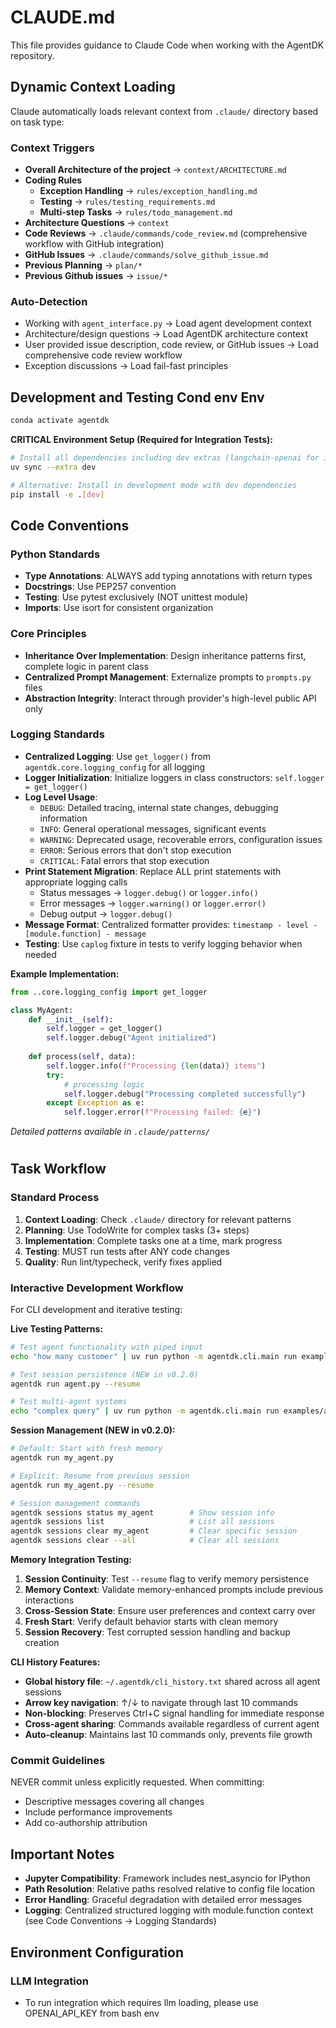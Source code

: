 # CLAUDE.md

This file provides guidance to Claude Code when working with the AgentDK repository.

## Dynamic Context Loading

Claude automatically loads relevant context from `.claude/` directory based on task type:

### Context Triggers
- **Overall Architecture of the project** → `context/ARCHITECTURE.md` 
- **Coding Rules**
    - **Exception Handling** → `rules/exception_handling.md`
    - **Testing** → `rules/testing_requirements.md`
    - **Multi-step Tasks** → `rules/todo_management.md`
- **Architecture Questions** → `context`
- **Code Reviews** → `.claude/commands/code_review.md` (comprehensive workflow with GitHub integration)
- **GitHub Issues** → `.claude/commands/solve_github_issue.md`
- **Previous Planning** -> `plan/*`
- **Previous Github issues** -> `issue/*`

### Auto-Detection
- Working with `agent_interface.py` → Load agent development context
- Architecture/design questions → Load AgentDK architecture context
- User provided issue description, code review, or GitHub issues → Load comprehensive code review workflow
- Exception discussions → Load fail-fast principles

## Development and Testing Cond env Env
```bash
conda activate agentdk
```
**CRITICAL Environment Setup (Required for Integration Tests):**
```bash
# Install all dependencies including dev extras (langchain-openai for integration tests)
uv sync --extra dev

# Alternative: Install in development mode with dev dependencies
pip install -e .[dev]
```


## Code Conventions
### Python Standards
- **Type Annotations**: ALWAYS add typing annotations with return types
- **Docstrings**: Use PEP257 convention
- **Testing**: Use pytest exclusively (NOT unittest module)
- **Imports**: Use isort for consistent organization

### Core Principles
- **Inheritance Over Implementation**: Design inheritance patterns first, complete logic in parent class
- **Centralized Prompt Management**: Externalize prompts to `prompts.py` files
- **Abstraction Integrity**: Interact through provider's high-level public API only

### Logging Standards
- **Centralized Logging**: Use `get_logger()` from `agentdk.core.logging_config` for all logging
- **Logger Initialization**: Initialize loggers in class constructors: `self.logger = get_logger()`
- **Log Level Usage**:
  - `DEBUG`: Detailed tracing, internal state changes, debugging information
  - `INFO`: General operational messages, significant events
  - `WARNING`: Deprecated usage, recoverable errors, configuration issues
  - `ERROR`: Serious errors that don't stop execution
  - `CRITICAL`: Fatal errors that stop execution
- **Print Statement Migration**: Replace ALL print statements with appropriate logging calls
  - Status messages → `logger.debug()` or `logger.info()`
  - Error messages → `logger.warning()` or `logger.error()`
  - Debug output → `logger.debug()`
- **Message Format**: Centralized formatter provides: `timestamp - level - [module.function] - message`
- **Testing**: Use `caplog` fixture in tests to verify logging behavior when needed

**Example Implementation:**
```python
from ..core.logging_config import get_logger

class MyAgent:
    def __init__(self):
        self.logger = get_logger()
        self.logger.debug("Agent initialized")
    
    def process(self, data):
        self.logger.info(f"Processing {len(data)} items")
        try:
            # processing logic
            self.logger.debug("Processing completed successfully")
        except Exception as e:
            self.logger.error(f"Processing failed: {e}")
```

*Detailed patterns available in `.claude/patterns/`*

#
## Task Workflow

### Standard Process
1. **Context Loading**: Check `.claude/` directory for relevant patterns
2. **Planning**: Use TodoWrite for complex tasks (3+ steps)
3. **Implementation**: Complete tasks one at a time, mark progress
4. **Testing**: MUST run tests after ANY code changes
5. **Quality**: Run lint/typecheck, verify fixes applied

### Interactive Development Workflow
For CLI development and iterative testing:

**Live Testing Patterns:**
```bash
# Test agent functionality with piped input
echo "how many customer" | uv run python -m agentdk.cli.main run examples/subagent/eda_agent.py

# Test session persistence (NEW in v0.2.0)
agentdk run agent.py --resume

# Test multi-agent systems
echo "complex query" | uv run python -m agentdk.cli.main run examples/agent_app.py
```

**Session Management (NEW in v0.2.0):**
```bash
# Default: Start with fresh memory
agentdk run my_agent.py

# Explicit: Resume from previous session  
agentdk run my_agent.py --resume

# Session management commands
agentdk sessions status my_agent        # Show session info
agentdk sessions list                   # List all sessions
agentdk sessions clear my_agent         # Clear specific session
agentdk sessions clear --all            # Clear all sessions
```

**Memory Integration Testing:**
1. **Session Continuity**: Test `--resume` flag to verify memory persistence
2. **Memory Context**: Validate memory-enhanced prompts include previous interactions
3. **Cross-Session State**: Ensure user preferences and context carry over
4. **Fresh Start**: Verify default behavior starts with clean memory
5. **Session Recovery**: Test corrupted session handling and backup creation

**CLI History Features:**
- **Global history file**: `~/.agentdk/cli_history.txt` shared across all agent sessions
- **Arrow key navigation**: ↑/↓ to navigate through last 10 commands
- **Non-blocking**: Preserves Ctrl+C signal handling for immediate response
- **Cross-agent sharing**: Commands available regardless of current agent
- **Auto-cleanup**: Maintains last 10 commands only, prevents file growth

### Commit Guidelines
NEVER commit unless explicitly requested. When committing:
- Descriptive messages covering all changes
- Include performance improvements
- Add co-authorship attribution


## Important Notes
- **Jupyter Compatibility**: Framework includes nest_asyncio for IPython
- **Path Resolution**: Relative paths resolved relative to config file location
- **Error Handling**: Graceful degradation with detailed error messages
- **Logging**: Centralized structured logging with module.function context (see Code Conventions → Logging Standards)

## Environment Configuration

### LLM Integration
- To run integration which requires llm loading, please use OPENAI_API_KEY from bash env
